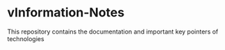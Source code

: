 # vInformation-Notes
This repository contains the documentation and important key pointers of technologies
